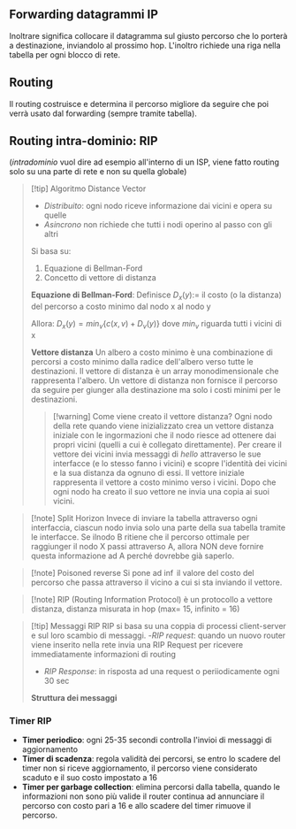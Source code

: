 ## Forwarding datagrammi IP
Inoltrare significa collocare il datagramma sul giusto percorso che lo porterà a destinazione, inviandolo al prossimo hop. L'inoltro richiede una riga nella tabella per ogni blocco di rete.

## Routing
Il routing costruisce e determina il percorso migliore da seguire che poi verrà usato dal forwarding (sempre tramite tabella).

## Routing intra-dominio: RIP
(*intradominio* vuol dire ad esempio all'interno di un ISP, viene fatto routing solo su una parte di rete e non su quella globale) 

>[!tip] Algoritmo Distance Vector
>- *Distribuito*: ogni nodo riceve informazione dai vicini e opera su quelle
>- *Asincrono* non richiede che tutti i nodi operino al passo con gli altri
>
>Si basa su:
>1) Equazione di Bellman-Ford
>2) Concetto di vettore di distanza
>
>**Equazione di Bellman-Ford**:
>Definisce
>$D_x(y):=$ il costo (o la distanza) del percorso a costo minimo dal nodo x al nodo y
>
>Allora:
>$D_x(y) = min_v\{c(x,v)+D_v(y)\}$
>dove $min_v$ riguarda tutti i vicini di x
>
>**Vettore distanza**
>Un albero a costo minimo è una combinazione di percorsi a costo minimo dalla radice dell'albero verso tutte le destinazioni.
>Il vettore di distanza è un array monodimensionale che rappresenta l'albero. Un vettore di distanza non fornisce il percorso da seguire per giunger alla destinazione ma solo i costi minimi per le destinazioni.
>>[!warning] Come viene creato il vettore distanza?
>>Ogni nodo della rete quando viene inizializzato crea un vettore distanza iniziale con le ingormazioni che il nodo riesce ad ottenere dai propri vicini (quelli a cui è collegato direttamente). Per creare il vettore dei vicini invia messaggi di *hello* attraverso le sue interfacce (e lo stesso fanno i vicini) e scopre l'identità dei vicini e la sua distanza da ognuno di essi. Il vettore iniziale rappresenta il vettore a costo minimo verso i vicini. Dopo che ogni nodo ha creato il suo vettore ne invia una copia ai suoi vicini.

 >[!note] Split Horizon
 >Invece di inviare la tabella attraverso ogni interfaccia, ciascun nodo invia solo una parte della sua tabella tramite le interfacce. Se ilnodo B ritiene che il percorso ottimale per raggiunger il nodo X passi attraverso A, allora NON deve fornire questa informazione ad A perché dovrebbe già saperlo.
 
 >[!note] Poisoned reverse 
 >Si pone ad $\inf$ il valore del costo del percorso che passa attraverso il vicino a cui si sta inviando il vettore.
 
>[!note] RIP (Routing Information Protocol)
>è un protocollo a vettore distanza, distanza misurata in hop (max= 15, infinito = 16)
>


>[!tip] Messaggi RIP
>RIP si basa su una coppia di processi client-server e sul loro scambio di messaggi.
>-*RIP request*: quando un nuovo router viene inserito nella rete invia una RIP Request per ricevere immediatamente informazioni di routing
>- *RIP Response*: in risposta ad una request o periiodicamente ogni 30 sec
>
>**Struttura dei messaggi**
>

### Timer RIP 
- **Timer periodico**: ogni 25-35 secondi controlla l'invioi di messaggi di aggiornamento
- **Timer di scadenza**: regola validità dei percorsi, se entro lo scadere del timer non si riceve aggiornamento, il percorso viene considerato scaduto e il suo costo impostato a 16
- **Timer per garbage collection**: elimina percorsi dalla tabella, quando le informazioni non sono più valide il router continua ad annunciare il percorso con costo pari a 16 e allo scadere del timer rimuove il percorso.
